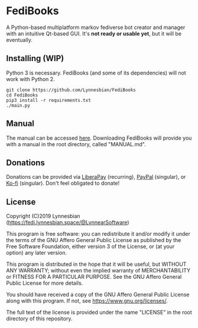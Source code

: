 FediBooks
==========

A Python-based multiplatform markov fediverse bot creator and manager with an intuitive Qt-based GUI. It's **not ready or usable yet**, but it will be eventually.

## Installing (WIP)
Python 3 is necessary. FediBooks (and some of its dependencies) will not work with Python 2.
```
git clone https://github.com/Lynnesbian/FediBooks
cd FediBooks
pip3 install -r requirements.txt
./main.py
```

## Manual
The manual can be accessed [here](https://github.com/Lynnesbian/FediBooks/blob/master/MANUAL.md). Downloading FediBooks will provide you with a manual in the root directory, called "MANUAL.md".

## Donations
Donations can be provided via [LiberaPay](https://liberapay.com/lynnesbian) (recurring), [PayPal](https://paypal.me/lynnesbian) (singular), or [Ko-fi](https://ko-fi.com/lynnesbian) (singular). Don't feel obligated to donate!

## License
Copyright (C)2019 Lynnesbian (https://fedi.lynnesbian.space/@LynnearSoftware)

This program is free software: you can redistribute it and/or modify
it under the terms of the GNU Affero General Public License as published
by the Free Software Foundation, either version 3 of the License, or
(at your option) any later version.

This program is distributed in the hope that it will be useful,
but WITHOUT ANY WARRANTY; without even the implied warranty of
MERCHANTABILITY or FITNESS FOR A PARTICULAR PURPOSE.  See the
GNU Affero General Public License for more details.

You should have received a copy of the GNU Affero General Public License
along with this program.  If not, see <https://www.gnu.org/licenses/>.

The full text of the license is provided under the name "LICENSE" in the root directory of this repository.